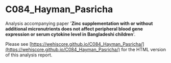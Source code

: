 # C084_Hayman_Pasricha

Analysis accompanying paper '**Zinc supplementation with or without additional micronutrients does not affect peripheral blood gene expression or serum cytokine level in Bangladeshi children**'.

Please see [https://wehiscore.github.io/C084_Hayman_Pasricha/](https://wehiscore.github.io/C084_Hayman_Pasricha/) for the HTML version of this analysis report.
